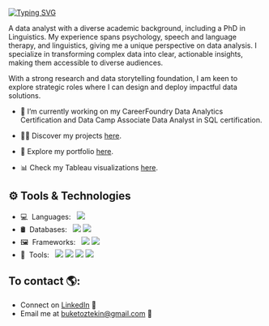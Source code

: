 [![Typing SVG](https://readme-typing-svg.herokuapp.com?color=56bff0&lines=Hi+I'm+Buket+Oztekin)](https://git.io/typing-svg)


A data analyst with a diverse academic background, including a PhD in Linguistics. My experience spans psychology, speech and language therapy, and linguistics, giving me a unique perspective on data analysis. I specialize in transforming complex data into clear, actionable insights, making them accessible to diverse audiences.

With a strong research and data storytelling foundation, I am keen to explore strategic roles where I can design and deploy impactful data solutions.

- 🌱 I’m currently working on my CareerFoundry Data Analytics Certification and Data Camp Associate Data Analyst in SQL certification.
  
- 👨‍💻 Discover my projects [here]((https://github.com/Buket-Oz?tab=repositories)).

- 📄 Explore my portfolio [here](https://drive.google.com/file/d/1XQBYrq2etloJ3h_vNIUFFuTK0h7E1IVj/view?usp=sharing).
  
- 📊 Check my Tableau visualizations [here](https://public.tableau.com/app/profile/buket.oztekin/vizzes).


## ⚙ Tools & Technologies

- 💻&nbsp;&nbsp;Languages:&nbsp;&nbsp;&nbsp;[<img src="https://img.shields.io/badge/-Python-333333?style=flat&logo=python&logoColor=3776AB">](https://www.python.org/)&nbsp;
- 🛢&nbsp;&nbsp;Databases:&nbsp;&nbsp;&nbsp;[<img src="https://img.shields.io/badge/-PostgreSQL-333333?style=flat&logo=postgresql&logoColor=4169E1">](https://www.postgresql.org/)&nbsp;[<img src="https://img.shields.io/badge/-MySQL-333333?style=flat&logo=mysql&logoColor=4479A1">](https://www.mysql.com/)&nbsp;
- 🖼&nbsp;&nbsp;Frameworks:&nbsp;&nbsp;&nbsp;[<img src="https://img.shields.io/badge/-Pandas-333333?style=flat&logo=pandas&logoColor=150458">](https://pandas.pydata.org/)&nbsp;[<img src="https://img.shields.io/badge/-NumPy-333333?style=flat&logo=numpy&logoColor=013243">](https://numpy.org/)
- 🔧&nbsp;&nbsp;Tools:&nbsp;&nbsp;&nbsp;[<img src="http://img.shields.io/badge/-Git-333333?style=flat&logo=git&logoColor=F1502F">](https://git-scm.com/)&nbsp;[<img src="http://img.shields.io/badge/-GitHub-333333?style=flat&logo=github&logoColor=FFFFFF">](https://github.com/)&nbsp;[<img src="https://img.shields.io/badge/-Tableau-333333?style=flat&logo=tableau&logoColor=E97627">](https://www.tableau.com/)&nbsp;[<img src="https://img.shields.io/badge/-Jupyter-333333?style=flat&logo=jupyter&logoColor=F37626">](https://jupyter.org/)

## To contact 🌎: 
- Connect on <a href="https://www.linkedin.com/in/buketoztekin/">LinkedIn</a> 💼
- Email me at [buketoztekin@gmail.com](mailto:buketoztekin@gmail.com) 📧

